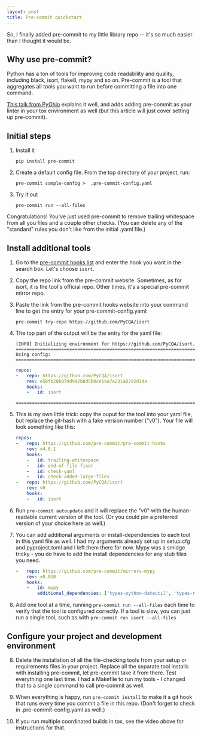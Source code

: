 ```yaml
---
layout: post
title: Pre-commit quickstart 
---
```


So, I finally added pre-commit to my little library repo -- it's so much easier than I thought it would be.  

## Why use pre-commit? 

Python has a ton of tools for improving code readability and quality, including
black, isort, flake8, mypy and so on. Pre-commit is a tool that aggregates
all tools you want to run before committing a file into one command. 

[This talk from PyOhio](https://www.youtube.com/watch?v=OnM3KuE7MQM) explains it well, and adds adding pre-commit as your linter in your tox
environment as well (but this article will just cover setting up pre-commit).

## Initial steps

1. Install it

   `pip install pre-commit`

2. Create a default config file. From the top directory of your project, run:

   `pre-commit sample-config >  .pre-commit-config.yaml`

3. Try it out

   `pre-commit run --all-files`

Congratulations! You've just used pre-commit to remove trailing whitespace from all you files and a couple other checks.  (You can delete any of the "standard" rules you don't like from the initial .yaml file.)

## Install additional tools

1. Go to the
[pre-commit hooks list](https://pre-commit.com/hooks.html)
and enter the hook you want in the search box. Let's choose `isort`.

2. Copy the repo link from the pre-commit website. Sometimes, as for isort, it is the tool's official repo. Other times, it's a special
   pre-commit mirror repo.

3. Paste the link from the pre-commit hooks website into your command line to get the entry for your pre-commit-config.yaml:

   `pre-commit try-repo https://github.com/PyCQA/isort`

4. The top part of the output will be the entry for the yaml file:

   ```text
   [INFO] Initializing environment for https://github.com/PyCQA/isort.
   ===============================================================================
   Using config:
   ===============================================================================
   ```
   ```yaml
   repos:
   -   repo: https://github.com/PyCQA/isort
       rev: e5bfb28b079d942b8d5b0ce5aa7a231a0292d14a
       hooks:
       -   id: isort
   ```
   ```text
   ===============================================================================
   ```

5. This is my own little trick: copy the ouput for the tool
   into your yaml file, but replace the git-hash with a fake version number ("v0"). Your file will look something like this:

   ```yaml
   repos:
   -   repo: https://github.com/pre-commit/pre-commit-hooks
       rev: v4.0.1
       hooks:
       -   id: trailing-whitespace
       -   id: end-of-file-fixer
       -   id: check-yaml
       -   id: check-added-large-files
   -   repo: https://github.com/PyCQA/isort
       rev: v0
       hooks:
       -   id: isort
   ```

6. Run `pre-commit autoupdate` and it will replace the "v0" with the human-readable current version of the tool. (Or you could pin a preferred version of your choice here as well.)

1. You can add additional arguments or install-dependencies to each tool in this yaml file as well. I had my arguments already set up in setup.cfg and pyproject.toml and I left them there for now.  Mypy was a smidge tricky - you do have to add the install dependencies for any stub files you need.

   ```yaml
   -   repo: https://github.com/pre-commit/mirrors-mypy
       rev: v0.910
       hooks:
       -   id: mypy
           additional_dependencies: ['types-python-dateutil', 'types-requests']
   ```

8. Add one tool at a time, running `pre-commit run --all-files` each time to verify that the tool is configured correctly. If a tool is slow, you can just run a single tool, such as with `pre-commit run isort --all-files`

## Configure your project and development environment

8. Delete the installation of all the file-checking tools from your setup or requirements files in your project.  Replace all the separate tool installs
   with installing pre-commit, let pre-commit take it from there.  Test everything one last time. I had a Makefile to run my tools - I changed
   that to a single command to call pre-commit as well.

9.  When everything is happy, run `pre-commit install` to make it a git hook that runs every time you commit a file in this repo. (Don't forget to 
    check in .pre-commit-config.yaml as well.)

10. If you run multiple coordinated builds in tox, see the video above for 
    instructions for that.